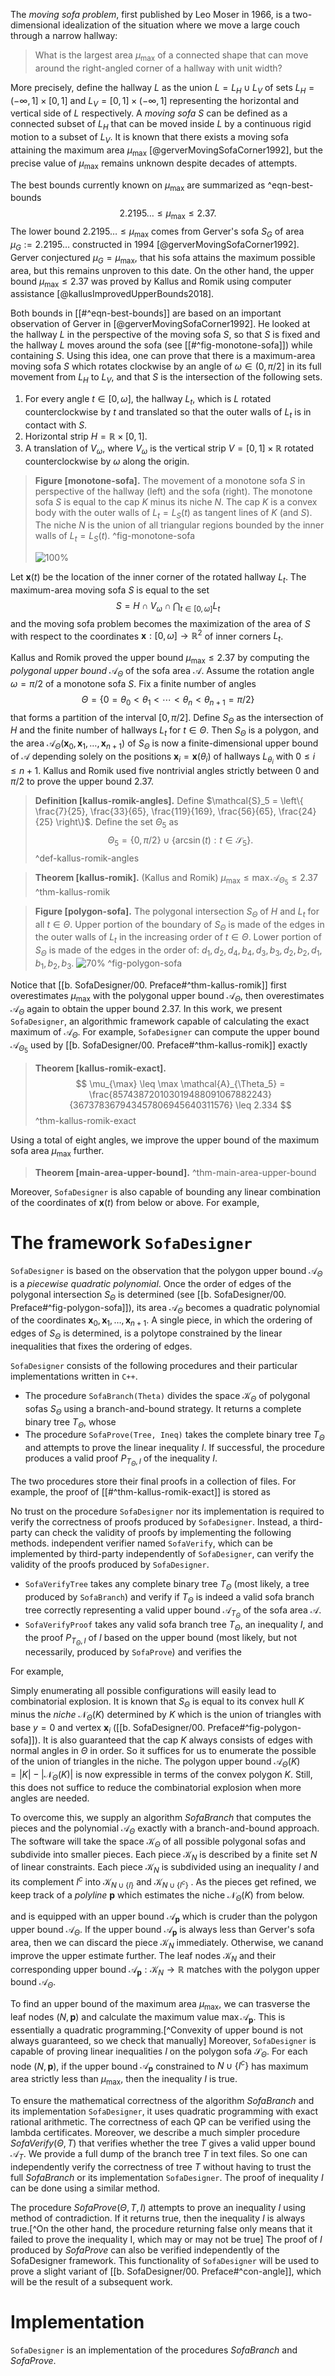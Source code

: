 The _moving sofa problem_, first published by Leo Moser in 1966, is a two-dimensional idealization of the situation where we move a large couch through a narrow hallway:

> What is the largest area $\mu_{\text{max}}$ of a connected shape that can move around the right-angled corner of a hallway with unit width?

More precisely, define the hallway $L$ as the union $L = L_H \cup L_V$ of sets $L_H = (-\infty, 1] \times [0, 1]$ and $L_V = [0, 1] \times (-\infty, 1]$ representing the horizontal and vertical side of $L$ respectively. A _moving sofa_ $S$ can be defined as a connected subset of $L_H$ that can be moved inside $L$ by a continuous rigid motion to a subset of $L_V$. It is known that there exists a moving sofa attaining the maximum area $\mu_{\text{max}}$ [@gerverMovingSofaCorner1992], but the precise value of $\mu_{\text{max}}$ remains unknown despite decades of attempts.

The best bounds currently known on $\mu_{\max}$ are summarized as ^eqn-best-bounds
$$
2.2195\dots \leq \mu_{\max} \leq 2.37.
$$
The lower bound $2.2195\dots \leq \mu_{\max}$ comes from Gerver's sofa $S_G$ of area $\mu_G := 2.2195\dots$ constructed in 1994 [@gerverMovingSofaCorner1992]. Gerver conjectured $\mu_G = \mu_{\max}$, that his sofa attains the maximum possible area, but this remains unproven to this date. On the other hand, the upper bound $\mu_{\max} \leq 2.37$ was proved by Kallus and Romik using computer assistance [@kallusImprovedUpperBounds2018].

Both bounds in [[#^eqn-best-bounds]] are based on an important observation of Gerver in [@gerverMovingSofaCorner1992]. He looked at the hallway $L$ in the perspective of the moving sofa $S$, so that $S$ is fixed and the hallway $L$ moves around the sofa (see [[#^fig-monotone-sofa]]) while containing $S$. Using this idea, one can prove that there is a maximum-area moving sofa $S$ which rotates clockwise by an angle of $\omega \in (0, \pi/2]$ in its full movement from $L_H$ to $L_V$, and that $S$ is the intersection of the following sets.

1. For every angle $t \in [0, \omega]$, the hallway $L_t$, which is $L$ rotated counterclockwise by $t$ and translated so that the outer walls of $L_t$ is in contact with $S$.
2. Horizontal strip $H = \mathbb{R} \times [0, 1]$.
3. A translation of $V_\omega$, where $V_\omega$ is the vertical strip $V = [0, 1] \times \mathbb{R}$ rotated counterclockwise by $\omega$ along the origin.

> __Figure [monotone-sofa].__ The movement of a monotone sofa $S$ in perspective of the hallway (left) and the sofa (right). The monotone sofa $S$ is equal to the cap $K$ minus its niche $N$. The cap $K$ is a convex body with the outer walls of $L_t = L_S(t)$ as tangent lines of $K$ (and $S$). The niche $N$ is the union of all triangular regions bounded by the inner walls of $L_t = L_S(t)$. ^fig-monotone-sofa
> 
> ![100%](images/monotone-sofa.svg)

Let $\mathbf{x}(t)$ be the location of the inner corner of the rotated hallway $L_t$. The maximum-area moving sofa $S$ is equal to the set
$$
S = H \cap V_\omega \cap \bigcap_{t \in [0, \omega]} L_t
$$
and the moving sofa problem becomes the maximization of the area of $S$ with respect to the coordinates $\mathbf{x}:[0, \omega] \to \mathbb{R}^2$ of inner corners $L_t$.

Kallus and Romik proved the upper bound $\mu_{\max} \leq 2.37$ by computing the _polygonal upper bound_ $\mathcal{A}_\Theta$ of the sofa area $\mathcal{A}$. Assume the rotation angle $\omega = \pi/2$ of a monotone sofa $S$. Fix a finite number of angles 
$$\Theta = \{0 = \theta_0 < \theta_1 < \cdots < \theta_{n} < \theta_{n+1} = \pi/2\}$$
that forms a partition of the interval $[0, \pi/2]$. Define $S_\Theta$ as the intersection of $H$ and the finite number of hallways $L_t$ for $t \in \Theta$. Then $S_\Theta$ is a polygon, and the area $\mathcal{A}_\Theta(\mathbf{x}_0, \mathbf{x}_1, \ldots, \mathbf{x}_{n+1})$ of $S_\Theta$ is now a finite-dimensional upper bound of $\mathcal{A}$ depending solely on the positions $\mathbf{x}_i = \mathbf{x}(\theta_i)$ of hallways $L_{\theta_i}$ with $0 \leq i \leq n + 1$. Kallus and Romik used five nontrivial angles strictly between $0$ and $\pi/2$ to prove the upper bound $2.37$.

> __Definition [kallus-romik-angles].__ Define $\mathcal{S}_5 = \left\{ \frac{7}{25}, \frac{33}{65}, \frac{119}{169}, \frac{56}{65}, \frac{24}{25} \right\}$. Define the set $\Theta_5$ as
$$
\Theta_5 = \left\{ 0, \pi/2 \right\} \cup \left\{ \arcsin(t) : t \in \mathcal{S}_5 \right\}.
$$
> ^def-kallus-romik-angles

> __Theorem [kallus-romik].__ (Kallus and Romik) $\mu_{\max} \leq \max \mathcal{A}_{\Theta_5} \leq 2.37$
> ^thm-kallus-romik

> __Figure [polygon-sofa].__ The polygonal intersection $S_\Theta$ of $H$ and $L_t$ for all $t \in \Theta$. Upper portion of the boundary of $S_\Theta$ is made of the edges in the outer walls of $L_t$ in the increasing order of $t \in \Theta$. Lower portion of $S_\Theta$ is made of the edges in the order of: $d_1, d_2, d_4, b_4, d_3, b_3, d_2, b_2, d_1, b_1, b_2, b_3$.
> ![70%](images/polygon-sofa.svg)
> ^fig-polygon-sofa

Notice that [[b. SofaDesigner/00. Preface#^thm-kallus-romik]] first overestimates $\mu_{\max}$ with the polygonal upper bound $\mathcal{A}_\Theta$, then overestimates $\mathcal{A}_\Theta$ again to obtain the upper bound $2.37$. In this work, we present `SofaDesigner`, an algorithmic framework capable of calculating the exact maximum of $\mathcal{A}_\Theta$. For example, `SofaDesigner` can compute the upper bound $\mathcal{A}_{\Theta_5}$ used by [[b. SofaDesigner/00. Preface#^thm-kallus-romik]] exactly

> __Theorem [kallus-romik-exact].__
$$
\mu_{\max} \leq \max \mathcal{A}_{\Theta_5} = \frac{857438720103019488091067882243}{367378367943457806945640311576} \leq 2.334
$$
> ^thm-kallus-romik-exact

Using a total of eight angles, we improve the upper bound of the maximum sofa area $\mu_{\max}$ further.

> __Theorem [main-area-upper-bound].__ 
> ^thm-main-area-upper-bound

Moreover, `SofaDesigner` is also capable of bounding any linear combination of the coordinates of $\mathbf{x}(t)$ from below or above. For example, 

# The framework `SofaDesigner`

`SofaDesigner` is based on the observation that the polygon upper bound $\mathcal{A}_\Theta$ is a _piecewise quadratic polynomial_. Once the order of edges of the polygonal intersection $S_\Theta$ is determined (see [[b. SofaDesigner/00. Preface#^fig-polygon-sofa]]), its area $\mathcal{A}_\Theta$ becomes a quadratic polynomial of the coordinates $\mathbf{x}_0, \mathbf{x}_1, \ldots, \mathbf{x}_{n+1}$. A single piece, in which the ordering of edges of $S_\Theta$ is determined, is a polytope constrained by the linear inequalities that fixes the ordering of edges. 

`SofaDesigner` consists of the following procedures and their particular implementations written in `C++`.

- The procedure `SofaBranch(Theta)` divides the space $\mathcal{K}_\Theta$ of polygonal sofas $S_\Theta$ using a branch-and-bound strategy. It returns a complete binary tree $T_\Theta$, whose 
- The procedure `SofaProve(Tree, Ineq)` takes the complete binary tree $T_\Theta$ and attempts to prove the linear inequality $I$. If successful, the procedure produces a valid proof $P_{T_\Theta, I}$ of the inequality $I$.

The two procedures store their final proofs in a collection of files. For example, the proof of [[#^thm-kallus-romik-exact]] is stored as 

No trust on the procedure `SofaDesigner` nor its implementation is required to verify the correctness of proofs produced by `SofaDesigner`. Instead, a third-party can check the validity of proofs by implementing the following methods. independent verifier named `SofaVerify`, which can be implemented by third-party independently of `SofaDesigner`, can verify the validity of the proofs produced by `SofaDesigner`. 

- `SofaVerifyTree` takes any complete binary tree $T_\Theta$ (most likely, a tree produced by `SofaBranch`) and verify if $T_\Theta$ is indeed a valid sofa branch tree correctly representing a valid upper bound $\mathcal{A}_{T_\Theta}$ of the sofa area $\mathcal{A}$.
- `SofaVerifyProof` takes any valid sofa branch tree $T_\Theta$, an inequality $I$, and the proof $P_{T_\Theta, I}$ of $I$ based on the upper bound (most likely, but not necessarily, produced by `SofaProve`) and verifies the 

For example, 

Simply enumerating all possible configurations will easily lead to combinatorial explosion. It is known that $S_\Theta$ is equal to its convex hull $K$ minus the _niche_ $\mathcal{N}_\Theta(K)$ determined by $K$ which is the union of triangles with base $y=0$ and vertex $\mathbf{x}_i$ ([[b. SofaDesigner/00. Preface#^fig-polygon-sofa]]). It is also guaranteed that the cap $K$ always consists of edges with normal angles in $\Theta$ in order. So it suffices for us to enumerate the possible of the union of triangles in the niche. The polygon upper bound $\mathcal{A}_\Theta(K) = |K| - |\mathcal{N}_\Theta(K)|$ is now expressible in terms of the convex polygon $K$. Still, this does not suffice to reduce the combinatorial explosion when more angles are needed.

To overcome this, we supply an algorithm $SofaBranch$ that computes the pieces and the polynomial $\mathcal{A}_\Theta$ exactly with a branch-and-bound approach. The software will take the space $\mathcal{K}_\Theta$ of all possible polygonal sofas and subdivide into smaller pieces. Each piece $\mathcal{K}_N$ is described by a finite set $N$ of linear constraints. Each piece $\mathcal{K}_N$ is subdivided using an inequality $I$ and its complement $I^c$ into $\mathcal{K}_{N \cup \left\{ I \right\}}$ and $\mathcal{K}_{N \cup \left\{ I^c \right\}}$ . As the pieces get refined, we keep track of a _polyline_ $\mathbf{p}$ which estimates the niche $\mathcal{N}_\Theta(K)$ from below.

and is equipped with an upper bound $\mathcal{A}_\mathbf{p}$ which is cruder than the polygon upper bound $\mathcal{A}_\Theta$. If the upper bound $\mathcal{A}_\mathbf{p}$ is always less than Gerver's sofa area, then we can discard the piece $\mathcal{K}_N$ immediately. Otherwise, we canand improve the upper estimate further. The leaf nodes $\mathcal{K}_N$ and their corresponding upper bound $\mathcal{A}_\mathbf{p} : \mathcal{K}_N \to \mathbb{R}$ matches with the polygon upper bound $\mathcal{A}_\Theta$.

To find an upper bound of the maximum area $\mu_{\max}$, we can trasverse the leaf nodes $(N, \mathbf{p})$ and calculate the maximum value $\max \mathcal{A}_\mathbf{p}$. This is essentially a quadratic programming.[^Convexity of upper bound is not always guaranteed, so we check that manually] Moreover, `SofaDesigner` is capable of proving linear inequalities $I$ on the polygon sofa $\mathcal{S}_\Theta$. For each node $(N, \mathbf{p})$, if the upper bound $\mathcal{A}_\mathbf{p}$ constrained to $N \cup \left\{ I^c \right\}$ has maximum area strictly less than $\mu_{\max}$, then the inequality $I$ is true.

To ensure the mathematical correctness of the algorithm $SofaBranch$ and its implementation $\texttt{SofaDesigner}$, it uses quadratic programming with exact rational arithmetic. The correctness of each QP can be verified using the lambda certificates. Moreover, we describe a much simpler procedure $SofaVerify(\Theta, T)$ that verifies whether the tree $T$ gives a valid upper bound $\mathcal{A}_T$. We provide a full dump of the branch tree $T$ in text files. So one can independently verify the correctness of tree $T$ without having to trust the full $SofaBranch$ or its implementation $\texttt{SofaDesigner}$. The proof of inequality $I$ can be done using a similar method.

The procedure $SofaProve(\Theta, T, I)$ attempts to prove an inequality $I$ using method of contradiction. If it returns true, then the inequality $I$ is always true.[^On the other hand, the procedure returning false only means that it failed to prove the inequality I, which may or may not be true] The proof of $I$ produced by $SofaProve$ can also be verified independently of the SofaDesigner framework. This functionality of `SofaDesigner` will be used to prove a slight variant of [[b. SofaDesigner/00. Preface#^con-angle]], which will be the result of a subsequent work.

# Implementation

$\texttt{SofaDesigner}$ is an implementation of the procedures $SofaBranch$ and $SofaProve$. 
